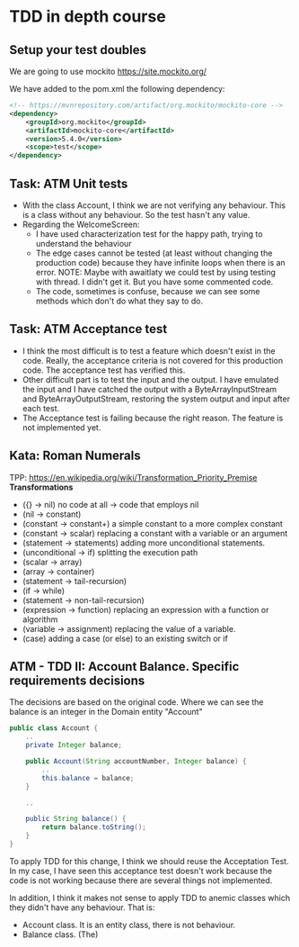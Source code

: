 # TDD in depth course

## Setup your test doubles

We are going to use mockito https://site.mockito.org/

We have added to the pom.xml the following dependency:

```xml
<!-- https://mvnrepository.com/artifact/org.mockito/mockito-core -->
<dependency>
    <groupId>org.mockito</groupId>
    <artifactId>mockito-core</artifactId>
    <version>5.4.0</version>
    <scope>test</scope>
</dependency>

```

## Task: ATM Unit tests

- With the class Account, I think we are not verifying any behaviour. This is a class without
  any behaviour. So the test hasn't any value.
- Regarding the WelcomeScreen:
    - I have used characterization test for the happy path, trying to understand the behaviour
    - The edge cases cannot be tested (at least without changing the production code) because they
      have infinite loops when there is an error.
      NOTE: Maybe with awaitlaty we could test by using testing with thread. I didn't get it. But you
      have some commented code.
    - The code, sometimes is confuse, because we can see some methods which don't do what they say to do.

## Task: ATM Acceptance test

- I think the most difficult is to test a feature which doesn't exist in the code. Really,
  the acceptance criteria is not covered for this production code. The acceptance test has
  verified this.
- Other difficult part is to test the input and the output. I have emulated the input and I
  have catched the output with a ByteArrayInputStream and ByteArrayOutputStream, restoring the
  system output and input after each test.
- The Acceptance test is failing because the right reason. The feature is not implemented yet.

## Kata: Roman Numerals

TPP: https://en.wikipedia.org/wiki/Transformation_Priority_Premise
**Transformations**

- ({} → nil) no code at all → code that employs nil
- (nil → constant)
- (constant → constant+) a simple constant to a more complex constant
- (constant → scalar) replacing a constant with a variable or an argument
- (statement → statements) adding more unconditional statements.
- (unconditional → if) splitting the execution path
- (scalar → array)
- (array → container)
- (statement → tail-recursion)
- (if → while)
- (statement → non-tail-recursion)
- (expression → function) replacing an expression with a function or algorithm
- (variable → assignment) replacing the value of a variable.
- (case) adding a case (or else) to an existing switch or if

## ATM - TDD II: Account Balance. Specific requirements decisions

The decisions are based on the original code. Where we can see the balance is an integer in the
Domain entity "Account"

```java
public class Account {
    ..
    private Integer balance;

    public Account(String accountNumber, Integer balance) {
        ..
        this.balance = balance;
    }

    ..

    public String balance() {
        return balance.toString();
    }
}
```

To apply TDD for this change, I think we should reuse the Acceptation Test. In my case, I have seen this
acceptance test doesn't work because the code is not working because there are several things not implemented.

In addition, I think it makes not sense to apply TDD to anemic classes which they didn't have any behaviour. That
is:

- Account class. It is an entity class, there is not behaviour.
- Balance class. (The)

